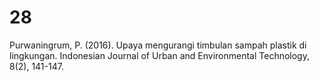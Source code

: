 # 28
Purwaningrum, P. (2016). Upaya mengurangi timbulan sampah plastik di lingkungan. Indonesian Journal of Urban and Environmental Technology, 8(2), 141-147.
